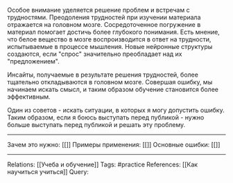 Особое внимание уделяется решение проблем и встречам с трудностями. Преодоления трудностей при изучении материала отражается на головном мозге. Сосредоточенное погружение в материал помогает достичь более глубокого понимания. Есть мнение, что белое вещество в мозге воспроизводится в ответ на трудности, испытываемые в процессе мышления. Новые нейронные структуры создаются, если "спрос" значительно преобладает над их "предложением". 

Инсайты, получаемые в результате решения трудностей, более тщательно откладываются в головном мозге. Совершая ошибку, мы начинаем искать смысл, и таким образом обучение становится более эффективным. 

Один из советов - искать ситуации, в которых я могу допустить ошибку. Таким образом, если я боюсь выступать перед публикой - нужно больше выступать перед публикой и решать эту проблему. 

___
Зачем это нужно: [[]] 
Примеры применения: [[]] 
Основные ошибки: [[]]
___
Relations: [[Учеба и обучение]] 
Tags: #practice 
References: [[Как научиться учиться]] 
Query: 